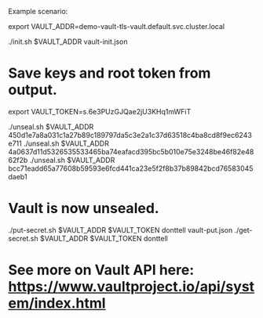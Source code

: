 Example scenario:

export VAULT_ADDR=demo-vault-tls-vault.default.svc.cluster.local

./init.sh $VAULT_ADDR vault-init.json

# Save keys and root token from output.

export VAULT_TOKEN=s.6e3PUzGJQae2jU3KHq1mWFiT

./unseal.sh $VAULT_ADDR 450d1e7a8a031c1a27b89c189797da5c3e2a1c37d63518c4ba8cd8f9ec6243e711
./unseal.sh $VAULT_ADDR 4a0637d11d5326535533465ba74eafacd395bc5b010e75e3248be46f82e4862f2b
./unseal.sh $VAULT_ADDR bcc71eadd65a77608b59593e6fcd441ca23e5f2f8b37b89842bcd76583045daeb1

# Vault is now unsealed.

./put-secret.sh $VAULT_ADDR $VAULT_TOKEN donttell vault-put.json
./get-secret.sh $VAULT_ADDR $VAULT_TOKEN donttell

# See more on Vault API here: https://www.vaultproject.io/api/system/index.html
